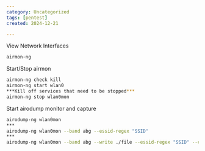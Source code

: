 ```yaml
---
category: Uncategorized
tags: [pentest]
created: 2024-12-21

---
```

View Network Interfaces

~~~bash
airmon-ng
~~~

Start/Stop airmon

~~~bash
airmon-ng check kill
airmon-ng start wlan0
***Kill off services that need to be stopped***
airmon-ng stop wlan0mon
~~~

Start airodump monitor and capture

~~~bash
airodump-ng wlan0mon
***
airodump-ng wlan0mon --band abg --essid-regex "SSID"
***
airodump-ng wlan0mon --band abg --write ./file --essid-regex "SSID" --channel XX
~~~

